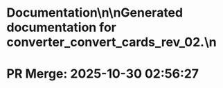 # Documentation\n\nGenerated documentation for converter_convert_cards_rev_02.\n

# PR Merge: 2025-10-30 02:56:27
